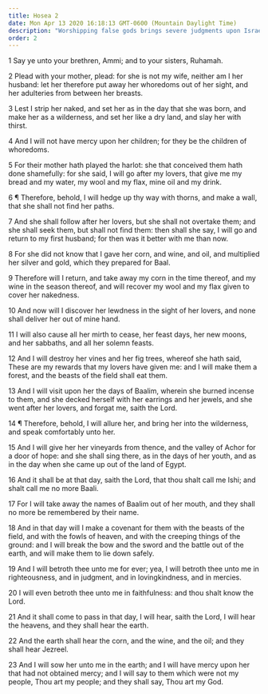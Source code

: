 ```yaml
---
title: Hosea 2
date: Mon Apr 13 2020 16:18:13 GMT-0600 (Mountain Daylight Time)
description: "Worshipping false gods brings severe judgments upon Israel—In the last days, Israel will be reconciled to God and become His people."
order: 2
---
```


1 Say ye unto your brethren, Ammi; and to your sisters, Ruhamah.

2 Plead with your mother, plead: for she is not my wife, neither am I her husband: let her therefore put away her whoredoms out of her sight, and her adulteries from between her breasts.

3 Lest I strip her naked, and set her as in the day that she was born, and make her as a wilderness, and set her like a dry land, and slay her with thirst.

4 And I will not have mercy upon her children; for they be the children of whoredoms.

5 For their mother hath played the harlot: she that conceived them hath done shamefully: for she said, I will go after my lovers, that give me my bread and my water, my wool and my flax, mine oil and my drink.

6 ¶ Therefore, behold, I will hedge up thy way with thorns, and make a wall, that she shall not find her paths.

7 And she shall follow after her lovers, but she shall not overtake them; and she shall seek them, but shall not find them: then shall she say, I will go and return to my first husband; for then was it better with me than now.

8 For she did not know that I gave her corn, and wine, and oil, and multiplied her silver and gold, which they prepared for Baal.

9 Therefore will I return, and take away my corn in the time thereof, and my wine in the season thereof, and will recover my wool and my flax given to cover her nakedness.

10 And now will I discover her lewdness in the sight of her lovers, and none shall deliver her out of mine hand.

11 I will also cause all her mirth to cease, her feast days, her new moons, and her sabbaths, and all her solemn feasts.

12 And I will destroy her vines and her fig trees, whereof she hath said, These are my rewards that my lovers have given me: and I will make them a forest, and the beasts of the field shall eat them.

13 And I will visit upon her the days of Baalim, wherein she burned incense to them, and she decked herself with her earrings and her jewels, and she went after her lovers, and forgat me, saith the Lord.

14 ¶ Therefore, behold, I will allure her, and bring her into the wilderness, and speak comfortably unto her.

15 And I will give her her vineyards from thence, and the valley of Achor for a door of hope: and she shall sing there, as in the days of her youth, and as in the day when she came up out of the land of Egypt.

16 And it shall be at that day, saith the Lord, that thou shalt call me Ishi; and shalt call me no more Baali.

17 For I will take away the names of Baalim out of her mouth, and they shall no more be remembered by their name.

18 And in that day will I make a covenant for them with the beasts of the field, and with the fowls of heaven, and with the creeping things of the ground: and I will break the bow and the sword and the battle out of the earth, and will make them to lie down safely.

19 And I will betroth thee unto me for ever; yea, I will betroth thee unto me in righteousness, and in judgment, and in lovingkindness, and in mercies.

20 I will even betroth thee unto me in faithfulness: and thou shalt know the Lord.

21 And it shall come to pass in that day, I will hear, saith the Lord, I will hear the heavens, and they shall hear the earth.

22 And the earth shall hear the corn, and the wine, and the oil; and they shall hear Jezreel.

23 And I will sow her unto me in the earth; and I will have mercy upon her that had not obtained mercy; and I will say to them which were not my people, Thou art my people; and they shall say, Thou art my God.
